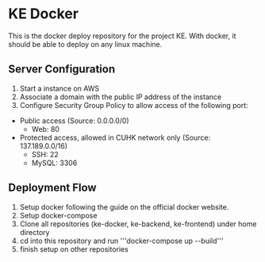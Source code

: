 # KE Docker
This is the docker deploy repository for the project KE. With docker, it should be able to deploy on any linux machine.

## Server Configuration
1. Start a instance on AWS
2. Associate a domain with the public IP address of the instance
3. Configure Security Group Policy to allow access of the following port: 
  * Public access (Source: 0.0.0.0/0)
    * Web: 80
  * Protected access, allowed in CUHK network only (Source: 137.189.0.0/16)
    * SSH: 22
    * MySQL: 3306

## Deployment Flow
1. Setup docker following the guide on the official docker website.
2. Setup docker-compose
3. Clone all repositories (ke-docker, ke-backend, ke-frontend) under home directory
4. cd into this repository and run '''docker-compose up --build'''
5. finish setup on other repositories
